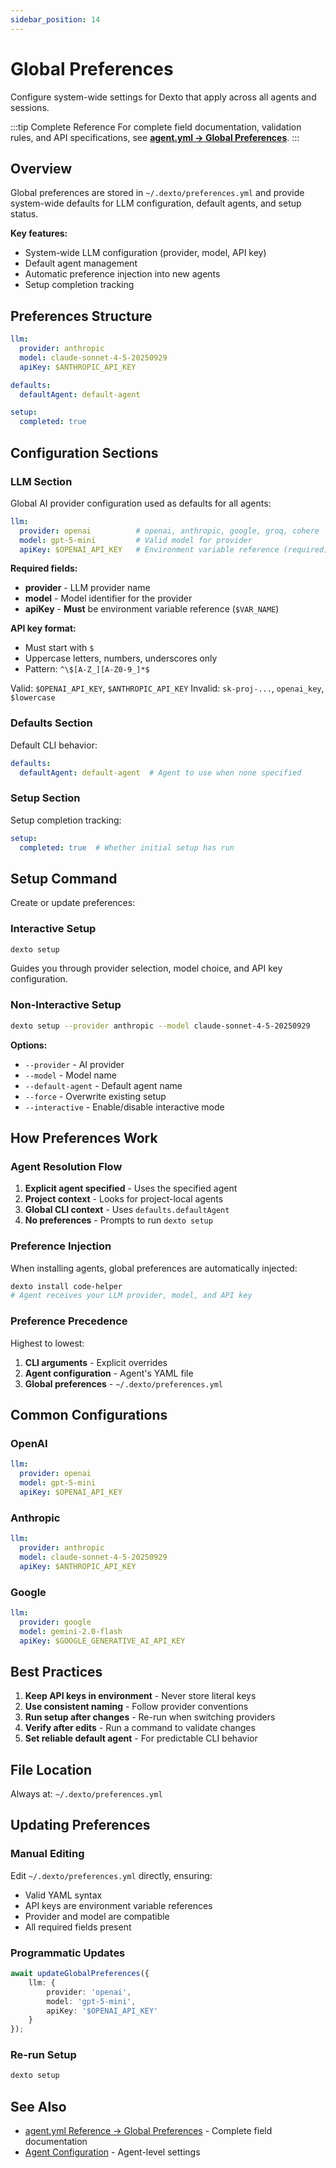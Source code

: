 ```yaml
---
sidebar_position: 14
---
```


# Global Preferences

Configure system-wide settings for Dexto that apply across all agents and sessions.

:::tip Complete Reference
For complete field documentation, validation rules, and API specifications, see **[agent.yml → Global Preferences](./agent-yml.md#global-preferences)**.
:::

## Overview

Global preferences are stored in `~/.dexto/preferences.yml` and provide system-wide defaults for LLM configuration, default agents, and setup status.

**Key features:**
- System-wide LLM configuration (provider, model, API key)
- Default agent management
- Automatic preference injection into new agents
- Setup completion tracking

## Preferences Structure

```yaml
llm:
  provider: anthropic
  model: claude-sonnet-4-5-20250929
  apiKey: $ANTHROPIC_API_KEY

defaults:
  defaultAgent: default-agent

setup:
  completed: true
```

## Configuration Sections

### LLM Section

Global AI provider configuration used as defaults for all agents:

```yaml
llm:
  provider: openai          # openai, anthropic, google, groq, cohere
  model: gpt-5-mini         # Valid model for provider
  apiKey: $OPENAI_API_KEY   # Environment variable reference (required)
```

**Required fields:**
- **provider** - LLM provider name
- **model** - Model identifier for the provider
- **apiKey** - **Must** be environment variable reference (`$VAR_NAME`)

**API key format:**
- Must start with `$`
- Uppercase letters, numbers, underscores only
- Pattern: `^\$[A-Z_][A-Z0-9_]*$`

Valid: `$OPENAI_API_KEY`, `$ANTHROPIC_API_KEY`
Invalid: `sk-proj-...`, `openai_key`, `$lowercase`

### Defaults Section

Default CLI behavior:

```yaml
defaults:
  defaultAgent: default-agent  # Agent to use when none specified
```

### Setup Section

Setup completion tracking:

```yaml
setup:
  completed: true  # Whether initial setup has run
```

## Setup Command

Create or update preferences:

### Interactive Setup

```bash
dexto setup
```

Guides you through provider selection, model choice, and API key configuration.

### Non-Interactive Setup

```bash
dexto setup --provider anthropic --model claude-sonnet-4-5-20250929
```

**Options:**
- `--provider` - AI provider
- `--model` - Model name
- `--default-agent` - Default agent name
- `--force` - Overwrite existing setup
- `--interactive` - Enable/disable interactive mode

## How Preferences Work

### Agent Resolution Flow

1. **Explicit agent specified** - Uses the specified agent
2. **Project context** - Looks for project-local agents
3. **Global CLI context** - Uses `defaults.defaultAgent`
4. **No preferences** - Prompts to run `dexto setup`

### Preference Injection

When installing agents, global preferences are automatically injected:

```bash
dexto install code-helper
# Agent receives your LLM provider, model, and API key
```

### Preference Precedence

Highest to lowest:
1. **CLI arguments** - Explicit overrides
2. **Agent configuration** - Agent's YAML file
3. **Global preferences** - `~/.dexto/preferences.yml`

## Common Configurations

### OpenAI

```yaml
llm:
  provider: openai
  model: gpt-5-mini
  apiKey: $OPENAI_API_KEY
```

### Anthropic

```yaml
llm:
  provider: anthropic
  model: claude-sonnet-4-5-20250929
  apiKey: $ANTHROPIC_API_KEY
```

### Google

```yaml
llm:
  provider: google
  model: gemini-2.0-flash
  apiKey: $GOOGLE_GENERATIVE_AI_API_KEY
```

## Best Practices

1. **Keep API keys in environment** - Never store literal keys
2. **Use consistent naming** - Follow provider conventions
3. **Run setup after changes** - Re-run when switching providers
4. **Verify after edits** - Run a command to validate changes
5. **Set reliable default agent** - For predictable CLI behavior

## File Location

Always at: `~/.dexto/preferences.yml`

## Updating Preferences

### Manual Editing

Edit `~/.dexto/preferences.yml` directly, ensuring:
- Valid YAML syntax
- API keys are environment variable references
- Provider and model are compatible
- All required fields present

### Programmatic Updates

```typescript
await updateGlobalPreferences({
    llm: {
        provider: 'openai',
        model: 'gpt-5-mini',
        apiKey: '$OPENAI_API_KEY'
    }
});
```

### Re-run Setup

```bash
dexto setup
```

## See Also

- [agent.yml Reference → Global Preferences](./agent-yml.md#global-preferences) - Complete field documentation
- [Agent Configuration](./agent-yml.md) - Agent-level settings
